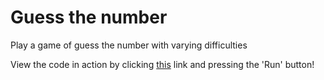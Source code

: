 # Guess the number

Play a game of guess the number with varying difficulties

View the code in action by clicking [this](https://replit.com/@hewittaj/guess-the-number?v=1) link and pressing the 'Run' button!
